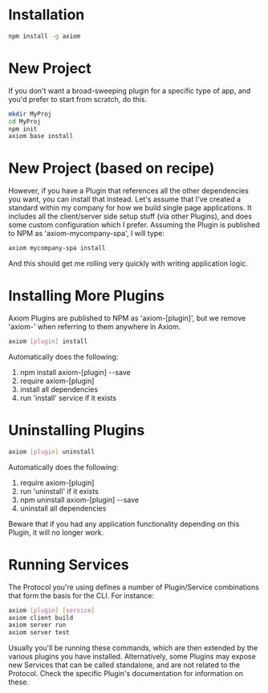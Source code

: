 # Installation

```bash
npm install -g axiom
```

# New Project

If you don't want a broad-sweeping plugin for a specific type of app, and you'd prefer to start from scratch, do this.

```bash
mkdir MyProj
cd MyProj
npm init
axiom base install
```

# New Project (based on recipe)

However, if you have a Plugin that references all the other dependencies you want, you can install that instead.  Let's assume that I've created a standard within my company for how we build single page applications.  It includes all the client/server side setup stuff (via other Plugins), and does some custom configuration which I prefer.  Assuming the Plugin is published to NPM as 'axiom-mycompany-spa', I will type:

```bash
axiom mycompany-spa install
```

And this should get me rolling very quickly with writing application logic.

# Installing More Plugins

Axiom Plugins are published to NPM as 'axiom-[plugin]', but we remove 'axiom-' when referring to them anywhere in Axiom.

```bash
axiom [plugin] install
```

Automatically does the following:

1. npm install axiom-[plugin] --save
2. require axiom-[plugin]
3. install all dependencies
4. run 'install' service if it exists

# Uninstalling Plugins

```bash
axiom [plugin] uninstall
```

Automatically does the following:

1. require axiom-[plugin]
2. run 'uninstall' if it exists
3. npm uninstall axiom-[plugin] --save
4. uninstall all dependencies

Beware that if you had any application functionality depending on this Plugin, it will no longer work.

# Running Services

The Protocol you're using defines a number of Plugin/Service combinations that form the basis for the CLI.  For instance:

```bash
axiom [plugin] [service]
axiom client build
axiom server run
axiom server test
```

Usually you'll be running these commands, which are then extended by the various plugins you have installed.  Alternatively, some Plugins may expose new Services that can be called standalone, and are not related to the Protocol.  Check the specific Plugin's documentation for information on these.
